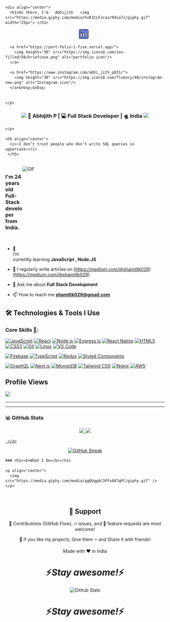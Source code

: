     <div align="center">
      <h1>Hi there, I'm   Abhijith   <img src="https://media.giphy.com/media/hvRJCLFzcasrR4ia7z/giphy.gif" width="25px"> </h1>
      
      
   
   </div>
   
   <p align='center'>
      <a href="https://www.linkedin.com/in/shamilbin/"><img height="30" src="https://raw.githubusercontent.com/8bithemant/8bithemant/master/linkedin.png?raw=true"></a>&nbsp;&nbsp;

      <a href="https://port-folio-1-five.vercel.app/">
        <img height="30" src="https://img.icons8.com/ios-filled/50/briefcase.png" alt="portfolio icon"/>
      </a>
      
      <a href="https://www.instagram.com/abhi_jith_p831/">
        <img height="30" src="https://img.icons8.com/fluency/48/instagram-new.png" alt="Instagram icon"/>
      </a>&nbsp;&nbsp;
      

    </p>
   
   
   
   <div align="center">
   <h3><img src="https://media.giphy.com/media/WUlplcMpOCEmTGBtBW/giphy.gif" width="30"> 🙎 Abhijith P | 💻 Full Stack Developer | 🛸 India <img src="https://media.giphy.com/media/WUlplcMpOCEmTGBtBW/giphy.gif" width="30"></h3>
   </div>
   
   
   
   <p align="center">
   
   
    </p>
    
    <h5 align="center">
      <i>⚡️I don’t trust people who don’t write SQL queries in uppercase⚡️</i>
     </h5>
    
    
   <br />
   <img align="right" height="270px" width="450px" alt="GIF" src="https://media.giphy.com/media/3FjEPbKqEPhPpmC8uY/giphy.gif" />
   <p align="center">
     <h3> I'm 24 years old Full-Stack developer from India.</h3>
   </p>
   
   
   
   
   
   
   
   <p align="left"> <a href="https://twitter.com/" target="blank"><img src="https://img.shields.io/twitter/follow/?logo=twitter&style=for-the-badge" alt="" /></a> </p>
   
   
   
   - 🌱 I’m currently learning **JavaScript , Node.JS**
   
   - 📝 I regularly write articles on [https://medium.com/@shamiltk029](https://medium.com/@shamiltk029)
   
   - 💬 Ask me about **Full Stack Development**
   
   - 📫 How to reach me **shamiltk029@gmail.com**
   
   
   ## 🛠 Technologies & Tools I Use
   
   
   <p align="center">
     <!-- For more icons please follow  https://github.com/MikeCodesDotNET/ColoredBadges -->
    
   
   ### **Core Skills** 🔧:
   
   [<img src="https://img.shields.io/badge/JavaScript-282C34?logo=javascript&logoColor=F7DF1E" alt="JavaScript" title="JavaScript" height="25" />](#)
   [<img src="https://img.shields.io/badge/React-282C34?logo=react&logoColor=61DAFB" alt="React" title="React" height="25" />](#)
   [<img src="https://img.shields.io/badge/Node.js-282C34?logo=node.js&logoColor=339933" alt="Node.js" title="Node.js" height="25" />](#)
   [<img src="https://img.shields.io/badge/Express.js-282C34?logo=express&logoColor=FFFFFF" alt="Express.js" title="Express.js" height="25" />](#)
   [<img src="https://img.shields.io/badge/React%20Native-282C34?logo=react&logoColor=61DAFB" alt="React Native" title="React Native" height="25" />](#)
   [<img src="https://img.shields.io/badge/HTML5-282C34?logo=html5&logoColor=E34F26" alt="HTML5" title="HTML5" height="25" />](#)
   [<img src="https://img.shields.io/badge/CSS3-282C34?logo=css3&logoColor=1572B6" alt="CSS3" title="CSS3" height="25" />](#)
   [<img src="https://img.shields.io/badge/Git-282C34?logo=git&logoColor=F05032" alt="Git" title="Git" height="25" />](#)
   [<img src="https://img.shields.io/badge/Linux-282C34?logo=linux&logoColor=FCC624" alt="Linux" title="Linux" height="25" />](#)
   [<img src="https://img.shields.io/badge/VS%20Code-282C34?logo=visual-studio-code&logoColor=007ACC" alt="VS Code" title="VS Code" height="25" />](#)
   
   </p>
   

   
   [<img src="https://img.shields.io/badge/Firebase-282C34?logo=firebase&logoColor=FFCA28" alt="Firebase" title="Firebase" height="25" />](#)
   [<img src="https://img.shields.io/badge/TypeScript-282C34?logo=typescript&logoColor=3178C6" alt="TypeScript" title="TypeScript" height="25" />](#)
   [<img src="https://img.shields.io/badge/Redux-282C34?logo=redux&logoColor=764ABC" alt="Redux" title="Redux" height="25" />](#)
   [<img src="https://img.shields.io/badge/Styled%20Components-282C34?logo=styled-components&logoColor=DB7093" alt="Styled Components" title="Styled Components" height="25" />](#)
   

   
   [<img src="https://img.shields.io/badge/GraphQL-282C34?logo=graphql&logoColor=E10098" alt="GraphQL" title="GraphQL" height="25" />](#)
   [<img src="https://img.shields.io/badge/Next.js-282C34?logo=next.js&logoColor=FFFFFF" alt="Next.js" title="Next.js" height="25" />](#)
   [<img src="https://img.shields.io/badge/MongoDB-282C34?logo=mongodb&logoColor=47A248" alt="MongoDB" title="MongoDB" height="25" />](#)
   [<img src="https://img.shields.io/badge/Tailwind%20CSS-282C34?logo=tailwind-css&logoColor=38B2AC" alt="Tailwind CSS" title="Tailwind CSS" height="25" />](#)
   [<img src="https://img.shields.io/badge/Nginx-282C34?logo=nginx&logoColor=009639" alt="Nginx" title="Nginx" height="25" />](#)
   [<img src="https://img.shields.io/badge/AWS-282C34?logo=amazonaws&logoColor=FF9900" alt="AWS" title="AWS" height="25" />](#)
   

   
   <h2 align="left">Profile Views</h2>
   <img src="https://profile-counter.glitch.me/shamilbin/count.svg" />
   
   ---
   
   ---
   
   ### 📊 GitHub Stats  
   
   <p align="center">
     <a href="https://github.com/shamilbin">
       <img height="180em" src="https://github-readme-stats.vercel.app/api?username=shamilbin&show_icons=true&theme=radical&include_all_commits=true&count_private=true" />
       <img height="180em" src="https://github-readme-stats.vercel.app/api/top-langs/?username=shamilbin&layout=compact&langs_count=8&theme=radical" />
        
     </a>
     
      
   </p>
   
   <p align="center">
     <a href="https://git.io/streak-stats">
       <img src="https://github-readme-streak-stats.herokuapp.com?user=shamilbin&theme=radical" alt="GitHub Streak" />
     </a>
   </p>
   
   
   
   
   
    ### <h1><b>What I Do</b></h1>
   
    <p align="center">
      <img src="https://media.giphy.com/media/qgQUggAC3Pfv687qPC/giphy.gif" />
    </p>
    
      
   
      
   <br />
   
   <h2 align="center">🤝 Support</h2>
   
   <p align="center">🎀 Contributions (GitHub Flow), 🔥 issues, and 🥮 feature requests are most welcome!</p>
   
   <p align="center">💙 If you like my projects, Give them ⭐ and Share it with friends!</p>
   </p>
   <p align="center">Made with ❤️ in India</p>
   
   <h1 align='center'>⚡️<i>Stay awesome!</i>⚡️</h1>
  
   <p align="center">
           <img src="https://raw.githubusercontent.com/mayhemantt/mayhemantt/Update/svg/Bottom.svg" alt="Github Stats" />
   </p>
   
   <h1 align='center'>⚡️<i>Stay awesome!</i>⚡️</h1>
   
